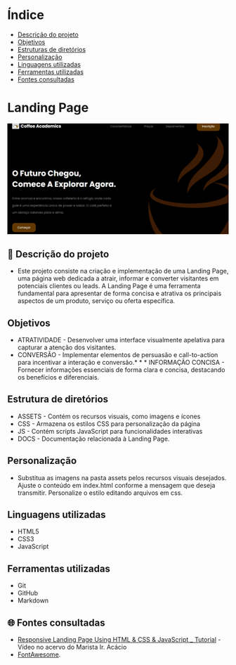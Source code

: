# Índice


* [Descrição do projeto](#📝-descrição-do-projeto)
* [Objetivos](#objetivos)
* [Estruturas de diretórios](#sites-de-e-commerce-utilizados)
* [Personalização](#personalização)
* [Linguagens utilizadas](#linguagens-utilizadas)
* [Ferramentas utilizadas](#ferramentas-utilizadas)
* [Fontes consultadas](#🌐fontes-consultadas)

# Landing Page
![Capa do projeto](capa.png)

## 📝 Descrição do projeto

* Este projeto consiste na criação e implementação de uma Landing Page, uma página web dedicada a atrair, informar e converter visitantes em potenciais clientes ou leads. A Landing Page é uma ferramenta fundamental para apresentar de forma concisa e atrativa os principais aspectos de um produto, serviço ou oferta específica.

## Objetivos

* ATRATIVIDADE - Desenvolver uma interface visualmente apelativa para capturar a atenção dos visitantes.
* CONVERSÃO - Implementar elementos de persuasão e call-to-action para incentivar a interação e conversão.* * * INFORMAÇÃO CONCISA - Fornecer informações essenciais de forma clara e concisa, destacando os benefícios e diferenciais.

## Estrutura de diretórios

* ASSETS -  Contém os recursos visuais, como imagens e ícones
* CSS - Armazena os estilos CSS para personalização da página
* JS -  Contém scripts JavaScript para funcionalidades interativas
* DOCS -  Documentação relacionada à Landing Page.

## Personalização

* Substitua as imagens na pasta assets pelos recursos visuais desejados.
Ajuste o conteúdo em index.html conforme a mensagem que deseja transmitir.
Personalize o estilo editando arquivos em css.

## Linguagens utilizadas

* HTML5
* CSS3
* JavaScript

## Ferramentas utilizadas

* Git
* GitHub
* Markdown

## 🌐 Fontes consultadas

* [Responsive Landing Page Using HTML & CSS & JavaScript _ Tutorial]() - Vídeo no acervo do Marista Ir. Acácio
* [FontAwesome](https://fontawesome.com/).
